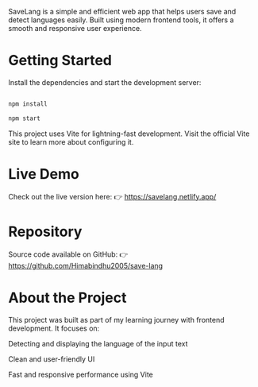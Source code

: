 SaveLang is a simple and efficient web app that helps users save and detect languages easily. Built using modern frontend tools, it offers a smooth and responsive user experience.

# Getting Started
Install the dependencies and start the development server:

```bash

npm install

npm start
```

This project uses Vite for lightning-fast development. Visit the official Vite site to learn more about configuring it.

# Live Demo
Check out the live version here:
👉 https://savelang.netlify.app/

# Repository
Source code available on GitHub:
👉 https://github.com/Himabindhu2005/save-lang

# About the Project
This project was built as part of my learning journey with frontend development. It focuses on:

Detecting and displaying the language of the input text

Clean and user-friendly UI

Fast and responsive performance using Vite
